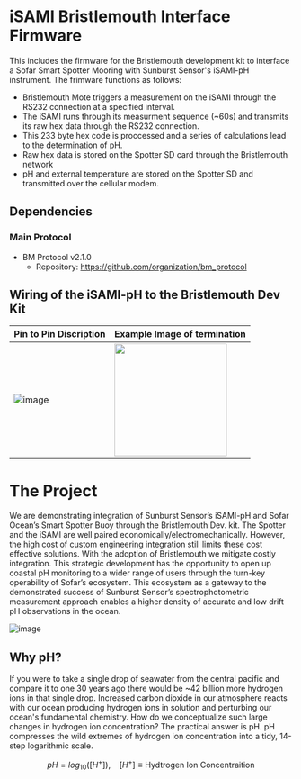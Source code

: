 # iSAMI Bristlemouth Interface Firmware
This includes the firmware for the Bristlemouth development kit to interface a Sofar Smart Spotter Mooring with Sunburst Sensor's iSAMI-pH instrument. The frimware functions as follows:

* Bristlemouth Mote triggers a measurement on the iSAMI through the RS232 connection at a specified interval.
* The iSAMI runs through its measurment sequence (~60s) and transmits its raw hex data through the RS232 connection.
* This 233 byte hex code is proccessed and a series of calculations lead to the determination of pH.
* Raw hex data is stored on the Spotter SD card through the Bristlemouth network
* pH and external temperature are stored on the Spotter SD and transmitted over the cellular modem.

## Dependencies
### Main Protocol
- BM Protocol v2.1.0
  - Repository: https://github.com/organization/bm_protocol

## Wiring of the iSAMI-pH to the Bristlemouth Dev Kit
| Pin to Pin Discription | Example Image of termination |
|---------|---------|
| ![image](https://github.com/user-attachments/assets/6d64efa2-74bb-4ad2-95e1-c6ffe2b3db1b)| <img src="https://github.com/user-attachments/assets/cf0f40a9-959e-4d1d-a3bc-410f79f716c6" width="200">|


# The Project
We are demonstrating integration of Sunburst Sensor’s iSAMI-pH and Sofar Ocean’s Smart Spotter Buoy through the Bristlemouth Dev. kit. The Spotter and the iSAMI are well paired economically/electromechanically. However, the high cost of custom engineering integration still limits these cost effective solutions. With the adoption of Bristlemouth we mitigate costly integration. This strategic development has the opportunity to open up coastal pH monitoring to a wider range of users through the turn-key operability of Sofar’s ecosystem. This ecosystem as a gateway to the demonstrated success of Sunburst Sensor’s spectrophotometric measurement approach enables a higher density of accurate and low drift pH observations in the ocean.

![image](https://github.com/user-attachments/assets/d62f8649-4a80-4075-9dbc-c6d842b3e9b2)

## Why pH?
If you were to take a single drop of seawater from the central pacific and compare it to one 30 years ago there would be ~42 billion more hydrogen ions in that single drop. Increased carbon dioxide in our atmosphere reacts with our ocean producing hydrogen ions in solution and perturbing our ocean's fundamental chemistry. How do we conceptualize such large changes in hydrogen ion concentration? The practical answer is pH. pH compresses the wild extremes of hydrogen ion concentration into a tidy, 14-step logarithmic scale.

$$
pH = log_{10}([H^+]),\ \ \ \ [H^+] \equiv \text{Hydtrogen Ion Concentraition}
$$
